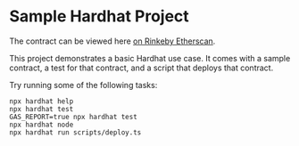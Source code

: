 # Sample Hardhat Project

The contract can be viewed here [on Rinkeby Etherscan](https://rinkeby.etherscan.io/tx/0xdd9dc8afe4025eca5a3122e129b8e97fdd3a77b2fc42b0e40b2865c339195f5b).

This project demonstrates a basic Hardhat use case. It comes with a sample contract, a test for that contract, and a script that deploys that contract.

Try running some of the following tasks:

```shell
npx hardhat help
npx hardhat test
GAS_REPORT=true npx hardhat test
npx hardhat node
npx hardhat run scripts/deploy.ts
```
